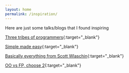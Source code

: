 ```yaml
---
layout: home
permalink: /inspiration/
---
```


Here are just some talks/blogs that I found inspiring

<i class="fa-solid fa-blog"></i> [Three tribes of programmers](https://josephg.com/blog/3-tribes/){:target="_blank"}

<i class="fa-solid fa-video"></i> [Simple made easy](https://www.infoq.com/presentations/Simple-Made-Easy/){:target="_blank"}

<i class="fa-solid fa-video"></i> [Basically everything from Scott Wlaschin](https://fsharpforfunandprofit.com/video/){:target="_blank"}

<i class="fa-solid fa-video"></i> [OO vs FP, choose 2](https://www.youtube.com/watch?v=8GWZE2Y2O9E){:target="_blank"}